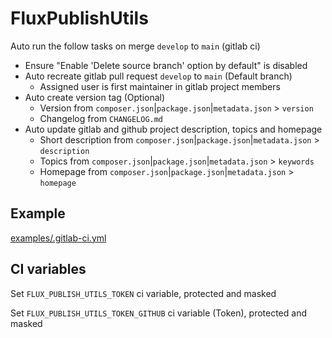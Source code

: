 # FluxPublishUtils

Auto run the follow tasks on merge `develop` to `main` (gitlab ci)

- Ensure "Enable 'Delete source branch' option by default" is disabled
- Auto recreate gitlab pull request `develop` to `main` (Default branch)
  - Assigned user is first maintainer in gitlab project members
- Auto create version tag (Optional)
    - Version from `composer.json`|`package.json`|`metadata.json` > `version`
    - Changelog from `CHANGELOG.md`
- Auto update gitlab and github project description, topics and homepage
    - Short description from `composer.json`|`package.json`|`metadata.json` > `description`
    - Topics from `composer.json`|`package.json`|`metadata.json` > `keywords`
    - Homepage from `composer.json`|`package.json`|`metadata.json` > `homepage`

## Example

[examples/.gitlab-ci.yml](examples/.gitlab-ci.yml)

## CI variables

Set `FLUX_PUBLISH_UTILS_TOKEN` ci variable, protected and masked

Set `FLUX_PUBLISH_UTILS_TOKEN_GITHUB` ci variable (Token), protected and masked
